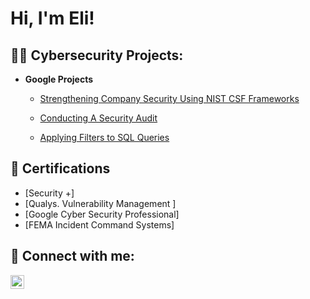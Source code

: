 <h1>Hi, I'm Eli! </h1>

<h2>👨‍💻 Cybersecurity Projects:</h2>

- <b>Google Projects</b>
  - [Strengthening Company Security Using NIST CSF Frameworks](https://github.com/LVIXXV/NIST-CSF-Security-Incident-Report/blob/main/README.md)

  - [Conducting A Security Audit](https://github.com/LVIXXV/Botium-Toys-Security-Audit-Report/blob/main/README.md)

  - [Applying Filters to SQL Queries](https://github.com/LVIXXV/apply-filter-to-an-sql-querie/blob/main/README.md)

<h2> 📄 Certifications</h2>

- [Security +]
- [Qualys. Vulnerability Management ]
- [Google Cyber Security Professional]
- [FEMA Incident Command Systems]

<h2> 🤳 Connect with me:</h2>

[<img align="left" alt="ElielCognet | LinkedIn" width="22px" src="https://cdn.jsdelivr.net/npm/simple-icons@v3/icons/linkedin.svg" />][linkedin]

[linkedin]: https://linkedin.com/in/elielcognet


